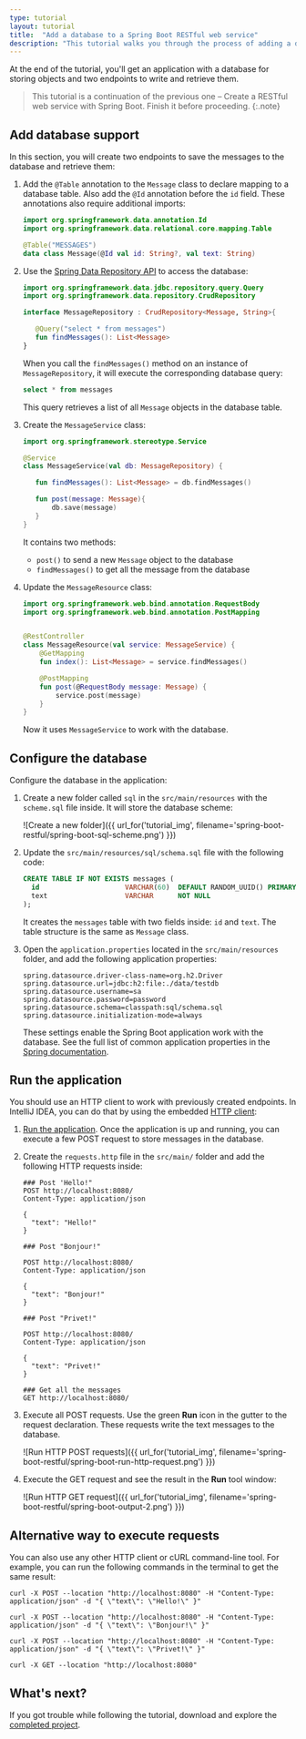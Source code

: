 ```yaml
---
type: tutorial
layout: tutorial
title:  "Add a database to a Spring Boot RESTful web service"
description: "This tutorial walks you through the process of adding a database to the RESTful web service with Spring Boot and working with it."
---
```


At the end of the tutorial, you'll get an application with a database for storing objects and two endpoints to write and retrieve them.

>This tutorial is a continuation of the previous one – Create a RESTful web service with Spring Boot. Finish it before proceeding.
{:.note}

## Add database support

In this section, you will create two endpoints to save the messages to the database and retrieve them:  

1. Add the `@Table` annotation to the `Message` class to declare mapping to a database table. Also add the `@Id` annotation before the `id` field. 
  These annotations also require additional imports:

   <div class="sample" markdown="1" theme="idea" mode="kotlin" data-highlight-only>
   
   ```kotlin
   import org.springframework.data.annotation.Id
   import org.springframework.data.relational.core.mapping.Table
   
   @Table("MESSAGES")
   data class Message(@Id val id: String?, val text: String)
   ```
   
   </div>

2. Use the [Spring Data Repository API](https://docs.spring.io/spring-data/commons/docs/current/api/org/springframework/data/repository/CrudRepository.html) to access the database:

   <div class="sample" markdown="1" theme="idea" mode="kotlin" data-highlight-only>

    ```kotlin
    import org.springframework.data.jdbc.repository.query.Query
    import org.springframework.data.repository.CrudRepository
    
    interface MessageRepository : CrudRepository<Message, String>{
    
       @Query("select * from messages")
       fun findMessages(): List<Message>
    }
    ```

   </div>

    When you call the `findMessages()` method on an instance of `MessageRepository`, it will execute the corresponding database query:

   <div class="sample" markdown="1" theme="idea" mode="kotlin" data-highlight-only> 
   
   ```sql
   select * from messages
   ```
   
   </div>

   This query retrieves a list of all `Message` objects in the database table.

3. Create the `MessageService` class:

   <div class="sample" markdown="1" theme="idea" mode="kotlin" data-highlight-only>
   
   ```kotlin
   import org.springframework.stereotype.Service
   
   @Service
   class MessageService(val db: MessageRepository) {
   
      fun findMessages(): List<Message> = db.findMessages()
   
      fun post(message: Message){
          db.save(message)
      }
   }
   ```
   
   </div>

   It contains two methods:
    * `post()` to send a new `Message` object to the database
    * `findMessages()` to get all the message from the database

4. Update the `MessageResource` class:

   <div class="sample" markdown="1" theme="idea" mode="kotlin" data-highlight-only>
   
   ```kotlin
   import org.springframework.web.bind.annotation.RequestBody
   import org.springframework.web.bind.annotation.PostMapping
   
   
   @RestController
   class MessageResource(val service: MessageService) {
       @GetMapping
       fun index(): List<Message> = service.findMessages()
   
       @PostMapping
       fun post(@RequestBody message: Message) {
           service.post(message)
       }
   }
   ```
   
   </div>
   
   Now it uses `MessageService` to work with the database.

## Configure the database

Configure the database in the application:

1. Create a new folder called `sql` in the `src/main/resources` with the `scheme.sql` file inside. It will store the database scheme:

    ![Create a new folder]({{ url_for('tutorial_img', filename='spring-boot-restful/spring-boot-sql-scheme.png') }})

2. Update the `src/main/resources/sql/schema.sql` file with the following code:

   <div class="sample" markdown="1" theme="idea" mode="kotlin" data-highlight-only>
   
   ```sql
   CREATE TABLE IF NOT EXISTS messages (
     id                     VARCHAR(60)  DEFAULT RANDOM_UUID() PRIMARY KEY,
     text                   VARCHAR      NOT NULL
   );
   ```
   
   </div>

   It creates the `messages` table with two fields inside: `id` and `text`. The table structure is the same as `Message` class.
   
3. Open the `application.properties` located in the `src/main/resources` folder, and add the following application properties:

   <div class="sample" markdown="1" theme="idea" mode="kotlin" data-highlight-only>

   ```properties
   spring.datasource.driver-class-name=org.h2.Driver
   spring.datasource.url=jdbc:h2:file:./data/testdb
   spring.datasource.username=sa
   spring.datasource.password=password
   spring.datasource.schema=classpath:sql/schema.sql
   spring.datasource.initialization-mode=always
   ```

   </div>

    These settings enable the Spring Boot application work with the database.
    See the full list of common application properties in the [Spring documentation](https://docs.spring.io/spring-boot/docs/current/reference/html/appendix-application-properties.html).

## Run the application

You should use an HTTP client to work with previously created endpoints.
In IntelliJ IDEA, you can do that by using the embedded [HTTP client](https://www.jetbrains.com/help/idea/http-client-in-product-code-editor.html): 

1. [Run the application](#run-the-application). Once the application is up and running, you can execute a few POST request to store messages in the database.

2. Create the `requests.http` file in the `src/main/` folder and add the following HTTP requests inside:

   <div class="sample" markdown="1" theme="idea" mode="kotlin" data-highlight-only>
   
   ```text
   ### Post 'Hello!"
   POST http://localhost:8080/
   Content-Type: application/json
   
   {
     "text": "Hello!"
   }
   
   ### Post "Bonjour!"
   
   POST http://localhost:8080/
   Content-Type: application/json
   
   {
     "text": "Bonjour!"
   }
   
   ### Post "Privet!"
   
   POST http://localhost:8080/
   Content-Type: application/json
   
   {
     "text": "Privet!"
   }
   
   ### Get all the messages
   GET http://localhost:8080/
   ```

   </div>

3. Execute all POST requests. Use the green **Run** icon in the gutter to the request declaration.
   These requests write the text messages to the database.
    
    ![Run HTTP POST requests]({{ url_for('tutorial_img', filename='spring-boot-restful/spring-boot-run-http-request.png') }})

4. Execute the GET request and see the result in the **Run** tool window:

    ![Run HTTP GET request]({{ url_for('tutorial_img', filename='spring-boot-restful/spring-boot-output-2.png') }})

## Alternative way to execute requests

You can also use any other HTTP client or cURL command-line tool. For example, you can run the following commands in the terminal to get the same result:

<div class="sample" markdown="1" theme="idea" mode="kotlin" data-highlight-only>

```cURL
curl -X POST --location "http://localhost:8080" -H "Content-Type: application/json" -d "{ \"text\": \"Hello!\" }"

curl -X POST --location "http://localhost:8080" -H "Content-Type: application/json" -d "{ \"text\": \"Bonjour!\" }"

curl -X POST --location "http://localhost:8080" -H "Content-Type: application/json" -d "{ \"text\": \"Privet!\" }"

curl -X GET --location "http://localhost:8080"
```

</div>

## What's next?

If you got trouble while following the tutorial, download and explore the [completed project](https://github.com/kotlin-hands-on/spring-time-in-kotlin-episode1).